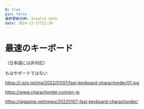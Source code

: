 ```yaml
---
Q: true
pin: false
最終更新日時: Invalid date
date: 2024-12-27T22:36
---
```

# 最速のキーボード

（日本語には非対応）

もはやボードではない

https://i.gzn.jp/img/2022/01/07/fast-keyboard-charachorder/01.jpg

https://www.charachorder.com/en-jp

https://gigazine.net/news/20220107-fast-keyboard-charachorder/